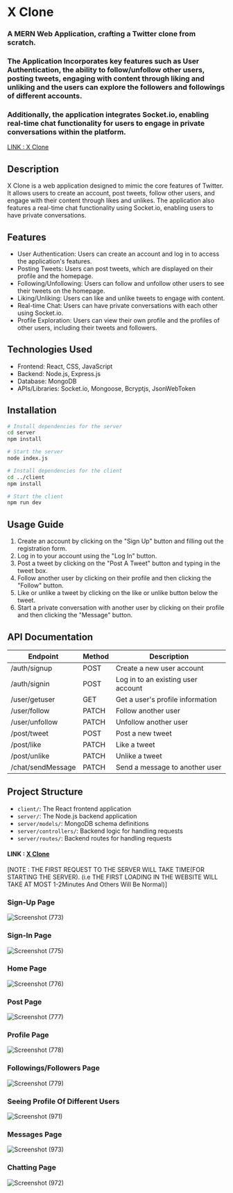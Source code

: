 # X Clone
### A MERN Web Application, crafting a Twitter clone from scratch.
### The Application Incorporates key features such as User Authentication, the ability to follow/unfollow other users, posting tweets, engaging with content through liking and unliking and the users can explore the followers and followings of different accounts.
### Additionally, the application integrates Socket.io, enabling real-time chat functionality for users to engage in private conversations within the platform.
[LINK : X Clone](https://xclonebyme.netlify.app)

## Description
X Clone is a web application designed to mimic the core features of Twitter. It allows users to create an account, post tweets, follow other users, and engage with their content through likes and unlikes. The application also features a real-time chat functionality using Socket.io, enabling users to have private conversations.

## Features
* User Authentication: Users can create an account and log in to access the application's features.
* Posting Tweets: Users can post tweets, which are displayed on their profile and the homepage.
* Following/Unfollowing: Users can follow and unfollow other users to see their tweets on the homepage.
* Liking/Unliking: Users can like and unlike tweets to engage with content.
* Real-time Chat: Users can have private conversations with each other using Socket.io.
* Profile Exploration: Users can view their own profile and the profiles of other users, including their tweets and followers.

## Technologies Used
* Frontend: React, CSS, JavaScript
* Backend: Node.js, Express.js
* Database: MongoDB
* APIs/Libraries: Socket.io, Mongoose, Bcryptjs, JsonWebToken

## Installation
```bash
# Install dependencies for the server
cd server
npm install

# Start the server
node index.js

# Install dependencies for the client
cd ../client
npm install

# Start the client
npm run dev
```

## Usage Guide
1. Create an account by clicking on the "Sign Up" button and filling out the registration form.
2. Log in to your account using the "Log In" button.
3. Post a tweet by clicking on the "Post A Tweet" button and typing in the tweet box.
4. Follow another user by clicking on their profile and then clicking the "Follow" button.
5. Like or unlike a tweet by clicking on the like or unlike button below the tweet.
6. Start a private conversation with another user by clicking on their profile and then clicking the "Message" button.

## API Documentation
| Endpoint | Method | Description |
| --- | --- | --- |
| /auth/signup | POST | Create a new user account |
| /auth/signin | POST | Log in to an existing user account |
| /user/getuser | GET | Get a user's profile information |
| /user/follow | PATCH | Follow another user |
| /user/unfollow | PATCH | Unfollow another user |
| /post/tweet | POST | Post a new tweet |
| /post/like | PATCH | Like a tweet |
| /post/unlike | PATCH | Unlike a tweet |
| /chat/sendMessage | PATCH | Send a message to another user |

## Project Structure
* `client/`: The React frontend application
* `server/`: The Node.js backend application
* `server/models/`: MongoDB schema definitions
* `server/controllers/`: Backend logic for handling requests
* `server/routes/`: Backend routes for handling requests

#### LINK : [X Clone](https://xclonebyme.netlify.app)
[NOTE : THE FIRST REQUEST TO THE SERVER WILL TAKE TIME(FOR STARTING THE SERVER). (i.e THE FIRST LOADING IN THE WEBSITE WILL TAKE AT MOST 1-2Minutes And Others Will Be Normal)]

### Sign-Up Page
![Screenshot (773)](https://github.com/shubhamjaiswar43/xClone/assets/118053732/67f20e2c-63a5-4883-90f5-02a73c7ea50f)

### Sign-In Page
![Screenshot (775)](https://github.com/shubhamjaiswar43/xClone/assets/118053732/b82e147f-0523-4bb5-87d3-ad55383ee655)

### Home Page
![Screenshot (776)](https://github.com/shubhamjaiswar43/xClone/assets/118053732/6d55e1b6-261a-4904-88ad-ca021cf7c4e8)

### Post Page
![Screenshot (777)](https://github.com/shubhamjaiswar43/xClone/assets/118053732/55dbe8fd-91ba-449b-8358-21cb3576e928)

### Profile Page
![Screenshot (778)](https://github.com/shubhamjaiswar43/xClone/assets/118053732/199213b0-0c3b-4465-aeb2-ae9ada74a8d0)

### Followings/Followers Page
![Screenshot (779)](https://github.com/shubhamjaiswar43/xClone/assets/118053732/952c9033-f740-4a08-9c27-95d358fef586)

### Seeing Profile Of Different Users
![Screenshot (971)](https://github.com/shubhamjaiswar43/xClone/assets/118053732/4f29755c-28b0-4b7f-b8e9-bda6f15bcc62)

### Messages Page
![Screenshot (973)](https://github.com/shubhamjaiswar43/xClone/assets/118053732/b1a92b73-abf0-4598-a340-bf924ac94b6e)

### Chatting Page
![Screenshot (972)](https://github.com/shubhamjaiswar43/xClone/assets/118053732/3a6710b0-4034-4022-86a7-c6655b2eb527)

